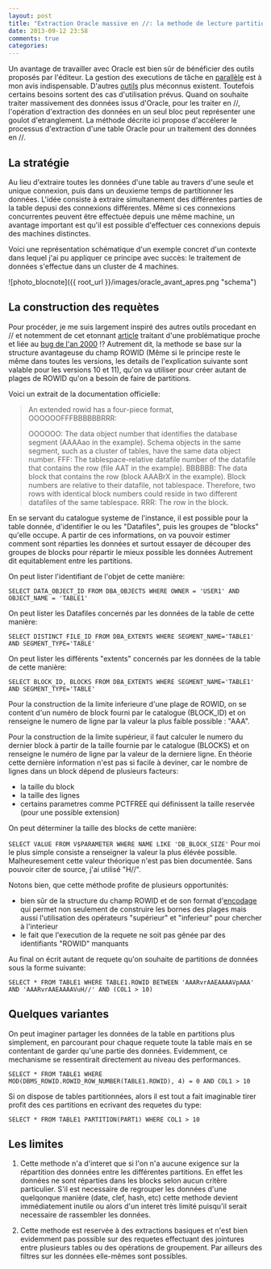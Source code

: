 ```yaml
---
layout: post
title: "Extraction Oracle massive en //: la methode de lecture partitionnée"
date: 2013-09-12 23:58
comments: true
categories: 
---
```

Un avantage de travailler avec Oracle est bien sûr de bénéficier des outils proposés par l'éditeur. La gestion des executions de tâche en [parallèle](http://docs.oracle.com/cd/E11882_01/server.112/e25523/parallel002.htm) est à mon avis indispensable. D'autres  [outils](http://docs.oracle.com/cd/E11882_01/appdev.112/e25788/d_parallel_ex.htm) plus méconnus existent. Toutefois certains besoins sortent des cas d'utilisation prévus. Quand on souhaite traiter massivement des données issus d'Oracle, pour les traiter en //, l'opération d'extraction des données en un seul bloc peut représenter une goulot d'etranglement. La méthode décrite ici propose d'accélerer le processus d'extraction d'une table Oracle pour un traitement des données en //.


## La stratégie

Au lieu d'extraire toutes les données d'une table au travers d'une seule et unique connexion, puis dans un deuxieme temps de partitionner les données. L'idée consiste à extraire simultanement des différentes parties de la table depusi des connexions différentes. Même si ces connexions concurrentes peuvent être effectuée depuis une même machine, un avantage important est qu'il est possible d'effectuer ces connexions depuis des machines distinctes.

Voici une représentation schématique d'un exemple concret d'un contexte dans lequel j'ai pu appliquer ce principe avec succès: le traitement de données s'effectue dans un cluster de 4 machines.

![photo_blocnote]({{ root_url }}/images/oracle_avant_apres.png "schema")

## La construction des requètes

Pour procéder, je me suis largement inspiré des autres outils procedant en // et notemment de cet etonnant [article](http://www.jlcomp.demon.co.uk/big_upd.html) traitant d'une problématique proche et liée au [bug de l'an 2000](http://en.wikipedia.org/wiki/Year_2000_problem) !? Autrement dit, la methode se base sur la structure avantageuse du champ ROWID (Même si le principe reste le même dans toutes les versions, les details de l'explication suivante sont valable pour les versions 10 et 11), qu'on va utiliser pour créer autant de plages de ROWID qu'on a besoin de faire de partitions.

Voici un extrait de la documentation officielle:

> An extended rowid has a four-piece format, OOOOOOFFFBBBBBBRRR:
>
>    OOOOOO: The data object number that identifies the database segment (AAAAao in the example). Schema objects in the same segment, such as a cluster of tables, have the same data object number.
>    FFF: The tablespace-relative datafile number of the datafile that contains the row (file AAT in the example).
>    BBBBBB: The data block that contains the row (block AAABrX in the example). Block numbers are relative to their datafile, not tablespace. Therefore, two rows with identical block numbers could reside in two different datafiles of the same tablespace.
>    RRR: The row in the block.

En se servant du catalogue systeme de l'instance, il est possible pour la table donnée, d'identifier le ou les "Datafiles", puis les groupes de "blocks" qu'elle occupe. A partir de ces informations, on va pouvoir estimer comment sont réparties les données et surtout essayer de découper des groupes de blocks pour répartir le mieux possible les données Autrement dit equitablement entre les partitions.  

On peut lister l'identifiant de l'objet de cette manière:

`SELECT DATA_OBJECT_ID FROM DBA_OBJECTS WHERE OWNER = 'USER1' AND OBJECT_NAME = 'TABLE1'`

On peut lister les Datafiles concernés par les données de la table de cette manière:

`SELECT DISTINCT FILE_ID FROM DBA_EXTENTS WHERE SEGMENT_NAME='TABLE1' AND SEGMENT_TYPE='TABLE'`

On peut lister les différents "extents" concernés par les données de la table de cette manière:

`SELECT BLOCK_ID, BLOCKS FROM DBA_EXTENTS WHERE SEGMENT_NAME='TABLE1' AND SEGMENT_TYPE='TABLE'`

Pour la construction de la limite inferieure d'une plage de ROWID,  on se content d'un numéro de block fourni par le catalogue (BLOCK_ID) et on renseigne le numero de ligne par la valeur la plus faible possible : "AAA".

Pour la construction de la limite supérieur, il faut calculer le numero du dernier block à partir de la taille fournie par le catalogue (BLOCKS) et on renseigne le numéro de ligne par la valeur de la derniere ligne. En théorie cette dernière information n'est pas si facile à deviner, car le nombre de lignes dans un block dépend de plusieurs facteurs:
- la taille du block
- la taille des lignes
- certains parametres comme PCTFREE qui définissent la taille reservée (pour une possible extension)

On peut déterminer la taille des blocks de cette manière:

`SELECT VALUE FROM V$PARAMETER WHERE NAME LIKE 'DB_BLOCK_SIZE'`
Pour moi le plus simple consiste a renseigner la valeur la plus élévée possible. Malheuresement cette valeur théorique n'est pas bien documentée. Sans pouvoir citer de source, j'ai utilisé "H//".

Notons bien, que cette méthode profite de plusieurs opportunités:
- bien sûr de la structure du champ ROWID et de son format d'[encodage](http://en.wikipedia.org/wiki/Base64) qui permet non seulement de construire les bornes des plages mais aussi l'utilisation des opérateurs "supérieur" et "inferieur" pour chercher à l'interieur
- le fait que l'execution de la requete ne soit pas gênée par des identifiants "ROWID" manquants

Au final on écrit autant de requete qu'on souhaite de partitions de données sous la forme suivante:

`SELECT * FROM TABLE1 WHERE TABLE1.ROWID BETWEEN 'AAARvrAAEAAAAVpAAA' AND 'AAARvrAAEAAAAVuH//' AND (COL1 > 10)`

## Quelques variantes

On peut imaginer partager les données de la table en partitions plus simplement, en parcourant pour chaque requete toute la table mais en se contentant de garder qu'une partie des données. Evidemment, ce mechanisme se ressentirait directement au niveau des performances.

`SELECT * FROM TABLE1 WHERE MOD(DBMS_ROWID.ROWID_ROW_NUMBER(TABLE1.ROWID), 4) = 0 AND COL1 > 10`

Si on dispose de tables partitionnées, alors il est tout a fait imaginable tirer profit des ces partitions en ecrivant des requetes du type:

`SELECT * FROM TABLE1 PARTITION(PART1) WHERE COL1 > 10`

## Les limites

1. Cette methode n'a d'interet que si l'on n'a aucune exigence sur la répartition des données entre les différentes partitions. En effet les données ne sont réparties dans les blocks selon aucun critère particulier. S'il est necessaire de regrouper les données d'une quelqonque manière (date, clef, hash, etc) cette methode devient immédiatement inutile ou alors d'un interet très limité puisqu'il serait necessaire de rassembler les données.

2. Cette methode est reservée à des extractions basiques et n'est bien evidemment pas possible sur des requetes effectuant des jointures entre plusieurs tables ou des opérations de groupement. Par ailleurs des filtres sur les données elle-mêmes sont possibles.

